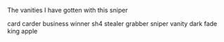 The vanities I have gotten with this sniper 

card
carder
business
winner
sh4
stealer
grabber
sniper
vanity
dark
fade
king
apple
